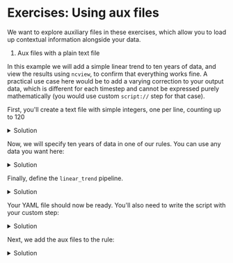 # Exercises: Using aux files

We want to explore auxiliary files in these exercises, which allow you to load up contextual information
alongside your data. 

1. Aux files with a plain text file

In this example we will add a simple linear trend to ten years of data, and view the results using
`ncview`, to confirm that everything works fine. A practical use case here would be to add a varying
correction to your output data, which is different for each timestep and cannot be expressed purely
mathematically (you would use custom `script://` step for that case).

First, you'll create a text file with simple integers, one per line, counting up to 120

<details>
    <summary>Solution</summary>
There are many ways to do this. For example:

    ```python
    numbers = list(range(1, 121))
    with open("numbers.txt", "w") as f:
        [f.write(f"{n}\n") for n in numbers]

    ```
Or in pure shell:

    ```bash
    seq 1 120 > numbers.txt
    ```
</details>

Now, we will specify ten years of data in one of our rules. You can use any data you want here:

<details>
    <summary>Solution</summary>

    ```yaml
    rules:
        - name: "linear trend example"
          inputs:
            - path: "."
              pattern: "???"
          aux:
            - name: "numbers"
              path: "numbers.txt"
          pipelines:
             - "linear_trend"
    ```
</details>

Finally, define the `linear_trend` pipeline. 

<details>
    <summary>Solution</summary>

    ```yaml
    rules:
        - name: "linear trend example"
          inputs:
            - path: "."
              pattern: "???"
          aux:
            - name: "numbers"
              path: "numbers.txt"
          pipelines:
             - "linear_trend"
    pipelines:
        - name: "linear_trend"
          steps:
            - "pymor.core.gather_inputs.load_mfdataset"
            - "pymor.std_lib.generic.get_variable"
            - "script://add_linear_trend"
            - "pymor.std_lib.generic.trigger_compute"
            - "pymor.std_lib.generic.show_data"
            - "pymor.std_lib.files.save_dataset"

    ```


</details>



Your YAML file should now be ready. You'll also need to write the script with your custom step:

    
<details>
    <summary>Solution</summary>

    ```python
    def add_linear_trend(data, rule):
        numbers = rule.aux["numbers"]
        return data + numbers
    ```


</details>


Next, we add the aux files to the rule:
<details>
    <summary>Solution</summary>

    ```yaml
    rules:
        - name: "linear trend example"
          inputs:
            - path: "."
              pattern: "???"
          aux:
            - name: "numbers"
              path: "numbers.txt"
          pipelines:
             - "linear_trend"
    ```


</details>

